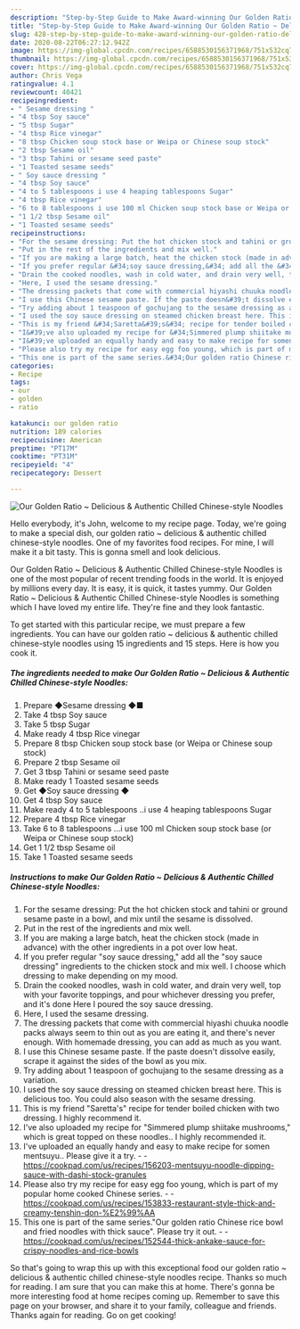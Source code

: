 ```yaml
---
description: "Step-by-Step Guide to Make Award-winning Our Golden Ratio ~ Delicious &amp;amp; Authentic Chilled Chinese-style Noodles"
title: "Step-by-Step Guide to Make Award-winning Our Golden Ratio ~ Delicious &amp;amp; Authentic Chilled Chinese-style Noodles"
slug: 428-step-by-step-guide-to-make-award-winning-our-golden-ratio-delicious-and-amp-authentic-chilled-chinese-style-noodles
date: 2020-08-22T06:27:12.942Z
image: https://img-global.cpcdn.com/recipes/6588530156371968/751x532cq70/our-golden-ratio-delicious-authentic-chilled-chinese-style-noodles-recipe-main-photo.jpg
thumbnail: https://img-global.cpcdn.com/recipes/6588530156371968/751x532cq70/our-golden-ratio-delicious-authentic-chilled-chinese-style-noodles-recipe-main-photo.jpg
cover: https://img-global.cpcdn.com/recipes/6588530156371968/751x532cq70/our-golden-ratio-delicious-authentic-chilled-chinese-style-noodles-recipe-main-photo.jpg
author: Chris Vega
ratingvalue: 4.1
reviewcount: 40421
recipeingredient:
- " Sesame dressing "
- "4 tbsp Soy sauce"
- "5 tbsp Sugar"
- "4 tbsp Rice vinegar"
- "8 tbsp Chicken soup stock base or Weipa or Chinese soup stock"
- "2 tbsp Sesame oil"
- "3 tbsp Tahini or sesame seed paste"
- "1 Toasted sesame seeds"
- " Soy sauce dressing "
- "4 tbsp Soy sauce"
- "4 to 5 tablespoons i use 4 heaping tablespoons Sugar"
- "4 tbsp Rice vinegar"
- "6 to 8 tablespoons i use 100 ml Chicken soup stock base or Weipa or Chinese soup stock"
- "1 1/2 tbsp Sesame oil"
- "1 Toasted sesame seeds"
recipeinstructions:
- "For the sesame dressing: Put the hot chicken stock and tahini or ground sesame paste in a bowl, and mix until the sesame is dissolved."
- "Put in the rest of the ingredients and mix well."
- "If you are making a large batch, heat the chicken stock (made in advance) with the other ingredients in a pot over low heat."
- "If you prefer regular &#34;soy sauce dressing,&#34; add all the &#34;soy sauce dressing&#34; ingredients to the chicken stock and mix well. I choose which dressing to make depending on my mood."
- "Drain the cooked noodles, wash in cold water, and drain very well, top with your favorite toppings, and pour whichever dressing you prefer, and it&#39;s done Here I poured the soy sauce dressing."
- "Here, I used the sesame dressing."
- "The dressing packets that come with commercial hiyashi chuuka noodle packs always seem to thin out as you are eating it, and there&#39;s never enough. With homemade dressing, you can add as much as you want."
- "I use this Chinese sesame paste. If the paste doesn&#39;t dissolve easily, scrape it against the sides of the bowl as you mix."
- "Try adding about 1 teaspoon of gochujang to the sesame dressing as a variation."
- "I used the soy sauce dressing on steamed chicken breast here. This is delicious too. You could also season with the sesame dressing."
- "This is my friend &#34;Saretta&#39;s&#34; recipe for tender boiled chicken with two dressing. I highly recommend it."
- "I&#39;ve also uploaded my recipe for &#34;Simmered plump shiitake mushrooms,&#34; which is great topped on these noodles.. I highly recommended it."
- "I&#39;ve uploaded an equally handy and easy to make recipe for somen mentsuyu.. Please give it a try.  https://cookpad.com/us/recipes/156203-mentsuyu-noodle-dipping-sauce-with-dashi-stock-granules"
- "Please also try my recipe for easy egg foo young, which is part of my popular home cooked Chinese series.  https://cookpad.com/us/recipes/153833-restaurant-style-thick-and-creamy-tenshin-don-%E2%99%AA"
- "This one is part of the same series.&#34;Our golden ratio Chinese rice bowl and fried noodles with thick sauce&#34;. Please try it out.  https://cookpad.com/us/recipes/152544-thick-ankake-sauce-for-crispy-noodles-and-rice-bowls"
categories:
- Recipe
tags:
- our
- golden
- ratio

katakunci: our golden ratio 
nutrition: 189 calories
recipecuisine: American
preptime: "PT17M"
cooktime: "PT31M"
recipeyield: "4"
recipecategory: Dessert

---
```



![Our Golden Ratio ~ Delicious &amp; Authentic Chilled Chinese-style Noodles](https://img-global.cpcdn.com/recipes/6588530156371968/751x532cq70/our-golden-ratio-delicious-authentic-chilled-chinese-style-noodles-recipe-main-photo.jpg)

Hello everybody, it's John, welcome to my recipe page. Today, we're going to make a special dish, our golden ratio ~ delicious &amp; authentic chilled chinese-style noodles. One of my favorites food recipes. For mine, I will make it a bit tasty. This is gonna smell and look delicious.



Our Golden Ratio ~ Delicious &amp; Authentic Chilled Chinese-style Noodles is one of the most popular of recent trending foods in the world. It is enjoyed by millions every day. It is easy, it is quick, it tastes yummy. Our Golden Ratio ~ Delicious &amp; Authentic Chilled Chinese-style Noodles is something which I have loved my entire life. They're fine and they look fantastic.


To get started with this particular recipe, we must prepare a few ingredients. You can have our golden ratio ~ delicious &amp; authentic chilled chinese-style noodles using 15 ingredients and 15 steps. Here is how you cook it.

<!--inarticleads1-->

##### The ingredients needed to make Our Golden Ratio ~ Delicious &amp; Authentic Chilled Chinese-style Noodles:

1. Prepare  ◆Sesame dressing ◆■
1. Take 4 tbsp Soy sauce
1. Take 5 tbsp Sugar
1. Make ready 4 tbsp Rice vinegar
1. Prepare 8 tbsp Chicken soup stock base (or Weipa or Chinese soup stock)
1. Prepare 2 tbsp Sesame oil
1. Get 3 tbsp Tahini or sesame seed paste
1. Make ready 1 Toasted sesame seeds
1. Get  ◆Soy sauce dressing ◆
1. Get 4 tbsp Soy sauce
1. Make ready 4 to 5 tablespoons ..i use 4 heaping tablespoons Sugar
1. Prepare 4 tbsp Rice vinegar
1. Take 6 to 8 tablespoons ...i use 100 ml Chicken soup stock base (or Weipa or Chinese soup stock)
1. Get 1 1/2 tbsp Sesame oil
1. Take 1 Toasted sesame seeds




<!--inarticleads2-->

##### Instructions to make Our Golden Ratio ~ Delicious &amp; Authentic Chilled Chinese-style Noodles:

1. For the sesame dressing: Put the hot chicken stock and tahini or ground sesame paste in a bowl, and mix until the sesame is dissolved.
1. Put in the rest of the ingredients and mix well.
1. If you are making a large batch, heat the chicken stock (made in advance) with the other ingredients in a pot over low heat.
1. If you prefer regular &#34;soy sauce dressing,&#34; add all the &#34;soy sauce dressing&#34; ingredients to the chicken stock and mix well. I choose which dressing to make depending on my mood.
1. Drain the cooked noodles, wash in cold water, and drain very well, top with your favorite toppings, and pour whichever dressing you prefer, and it&#39;s done Here I poured the soy sauce dressing.
1. Here, I used the sesame dressing.
1. The dressing packets that come with commercial hiyashi chuuka noodle packs always seem to thin out as you are eating it, and there&#39;s never enough. With homemade dressing, you can add as much as you want.
1. I use this Chinese sesame paste. If the paste doesn&#39;t dissolve easily, scrape it against the sides of the bowl as you mix.
1. Try adding about 1 teaspoon of gochujang to the sesame dressing as a variation.
1. I used the soy sauce dressing on steamed chicken breast here. This is delicious too. You could also season with the sesame dressing.
1. This is my friend &#34;Saretta&#39;s&#34; recipe for tender boiled chicken with two dressing. I highly recommend it.
1. I&#39;ve also uploaded my recipe for &#34;Simmered plump shiitake mushrooms,&#34; which is great topped on these noodles.. I highly recommended it.
1. I&#39;ve uploaded an equally handy and easy to make recipe for somen mentsuyu.. Please give it a try. -  - https://cookpad.com/us/recipes/156203-mentsuyu-noodle-dipping-sauce-with-dashi-stock-granules
1. Please also try my recipe for easy egg foo young, which is part of my popular home cooked Chinese series. -  - https://cookpad.com/us/recipes/153833-restaurant-style-thick-and-creamy-tenshin-don-%E2%99%AA
1. This one is part of the same series.&#34;Our golden ratio Chinese rice bowl and fried noodles with thick sauce&#34;. Please try it out. -  - https://cookpad.com/us/recipes/152544-thick-ankake-sauce-for-crispy-noodles-and-rice-bowls




So that's going to wrap this up with this exceptional food our golden ratio ~ delicious &amp; authentic chilled chinese-style noodles recipe. Thanks so much for reading. I am sure that you can make this at home. There's gonna be more interesting food at home recipes coming up. Remember to save this page on your browser, and share it to your family, colleague and friends. Thanks again for reading. Go on get cooking!
